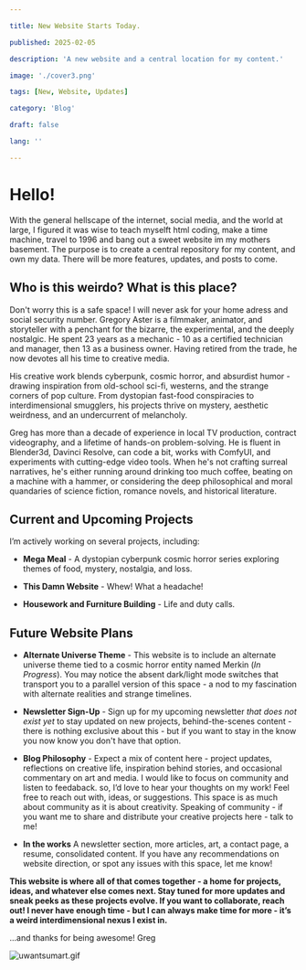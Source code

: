 ```yaml
---

title: New Website Starts Today.

published: 2025-02-05

description: 'A new website and a central location for my content.'

image: './cover3.png'

tags: [New, Website, Updates]

category: 'Blog'

draft: false

lang: ''

---
```



# Hello!

With the general hellscape of the internet, social media, and the world at large, I figured it was wise to teach myselft html coding, make a time machine, travel to 1996 and bang out a sweet website im my mothers basement. The purpose is to create a central repository for my content, and own my data. There will be more features, updates, and posts to come.

## Who is this weirdo? What is this place?

Don't worry this is a safe space! I will never ask for your home adress and social security number.
Gregory Aster is a filmmaker, animator, and storyteller with a penchant for the bizarre, the experimental, and the deeply nostalgic. He spent 23 years as a mechanic - 10 as a certified technician and manager, then 13 as a business owner. Having retired from the trade, he now devotes all his time to creative media.

His creative work blends cyberpunk, cosmic horror, and absurdist humor - drawing inspiration from old-school sci-fi, westerns, and the strange corners of pop culture. From dystopian fast-food conspiracies to interdimensional smugglers, his projects thrive on mystery, aesthetic weirdness, and an undercurrent of melancholy.

Greg has more than a decade of experience in local TV production, contract videography, and a lifetime of hands-on problem-solving. He is fluent in Blender3d, Davinci Resolve, can code a bit, works with ComfyUI, and experiments with cutting-edge video tools. When he's not crafting surreal narratives, he's either running around drinking too much coffee, beating on a machine with a hammer, or considering the deep philosophical and moral quandaries of science fiction, romance novels, and historical literature.

## Current and Upcoming Projects

I’m actively working on several projects, including:

- **Mega Meal** - A dystopian cyberpunk cosmic horror series exploring themes of food, mystery, nostalgia, and loss.

- **This Damn Website** - Whew! What a headache!

- **Housework and Furniture Building** - Life and duty calls.

## Future Website Plans

- **Alternate Universe Theme** - This website is to include an alternate universe theme tied to a cosmic horror entity named Merkin (*In Progress*). You may notice the absent dark/light mode switches that transport you to a parallel version of this space - a nod to my fascination with alternate realities and strange timelines.

- **Newsletter Sign-Up** - Sign up for my upcoming newsletter *that does not exist yet* to stay updated on new projects, behind-the-scenes content - there is nothing exclusive about this - but if you want to stay in the know you now know you don't have that option.

- **Blog Philosophy** - Expect a mix of content here - project updates, reflections on creative life, inspiration behind stories, and occasional commentary on art and media. I would like to focus on community and listen to feedaback. so, I’d love to hear your thoughts on my work! Feel free to reach out with, ideas, or suggestions. This space is as much about community as it is about creativity. Speaking of community - if you want me to share and distribute your creative projects here - talk to me!



- **In the works**  A newsletter section, more articles, art, a contact page, a resume, consolidated content. If you have any recommendations on website direction, or spot any issues with this space, let me know!

**This website is where all of that comes together - a home for projects, ideas, and whatever else comes next. Stay tuned for more updates and sneak peeks as these projects evolve. If you want to collaborate, reach out! I never have enough time - but I can always make time for more - it’s a weird interdimensional nexus I exist in.**


...and thanks for being awesome!
Greg


![uwantsumart.gif](./uwantsumart.gif)
